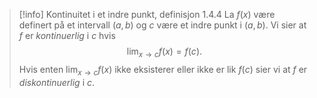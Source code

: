 > [!info] Kontinuitet i et indre punkt, definisjon 1.4.4
> La $f(x)$ være definert på et intervall $(a,b)$ og $c$ være et indre punkt i $(a,b)$. Vi sier at $f$ er *kontinuerlig* i $c$ hvis
> $$\lim_{x \longrightarrow  c } f(x) = f(c). $$
>  Hvis enten $\lim_{x \longrightarrow c }f(x)$ ikke eksisterer eller ikke er lik $f(c)$ sier vi at $f$ er *diskontinuerlig* i $c$.